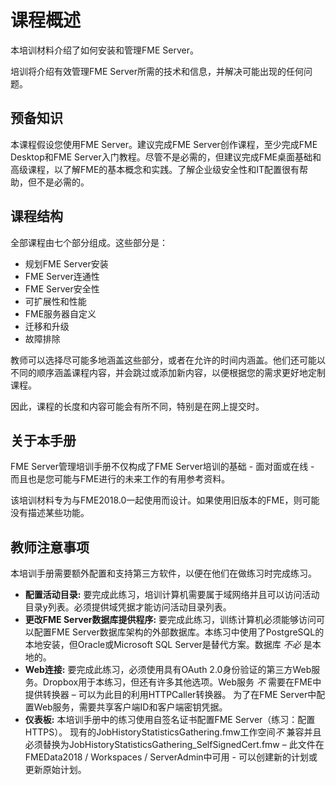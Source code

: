 # 课程概述 #

本培训材料介绍了如何安装和管理FME Server。

培训将介绍有效管理FME Server所需的技术和信息，并解决可能出现的任何问题。

## 预备知识 ##

本课程假设您使用FME Server。建议完成FME Server创作课程，至少完成FME Desktop和FME Server入门教程。尽管不是必需的，但建议完成FME桌面基础和高级课程，以了解FME的基本概念和实践。了解企业级安全性和IT配置很有帮助，但不是必需的。


## 课程结构 ##

全部课程由七个部分组成。这些部分是：

- 规划FME Server安装
- FME Server连通性
- FME Server安全性
- 可扩展性和性能
- FME服务器自定义
- 迁移和升级
- 故障排除

教师可以选择尽可能多地涵盖这些部分，或者在允许的时间内涵盖。他们还可能以不同的顺序涵盖课程内容，并会跳过或添加新内容，以便根据您的需求更好地定制课程。

因此，课程的长度和内容可能会有所不同，特别是在网上提交时。


## 关于本手册 ##

FME Server管理培训手册不仅构成了FME Server培训的基础 - 面对面或在线 - 而且也是您可能与FME进行的未来工作的有用参考资料。

该培训材料专为与FME2018.0一起使用而设计。如果使用旧版本的FME，则可能没有描述某些功能。


## 教师注意事项 ##

本培训手册需要额外配置和支持第三方软件，以便在他们在做练习时完成练习。

- **配置活动目录:** 要完成此练习，培训计算机需要属于域网络并且可以访问活动目录y列表。必须提供域凭据才能访问活动目录列表。
- **更改FME Server数据库提供程序:** 要完成此练习，训练计算机必须能够访问可以配置FME Server数据库架构的外部数据库。本练习中使用了PostgreSQL的本地安装，但Oracle或Microsoft SQL Server是替代方案。数据库 *不必* 是本地的。
- **Web连接:** 要完成此练习，必须使用具有OAuth 2.0身份验证的第三方Web服务。Dropbox用于本练习，但还有许多其他选项。Web服务 *不* 需要在FME中提供转换器 – 可以为此目的利用HTTPCaller转换器。 为了在FME Server中配置Web服务，需要共享客户端ID和客户端密钥凭据。
- **仪表板:** 本培训手册中的练习使用自签名证书配置FME Server（练习：配置HTTPS）。 现有的JobHistoryStatisticsGathering.fmw工作空间*不* 兼容并且 必须替换为JobHistoryStatisticsGathering_SelfSignedCert.fmw – 此文件在FMEData2018 / Workspaces / ServerAdmin中可用 - 可以创建新的计划或更新原始计划。
